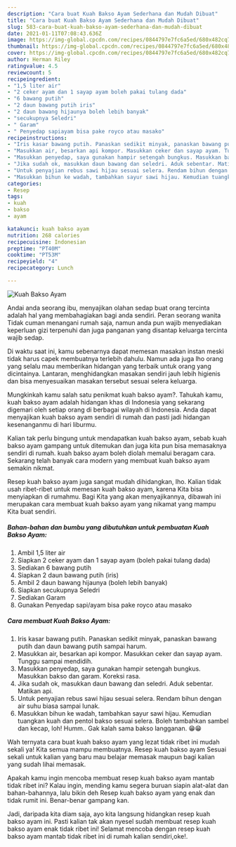 ```yaml
---
description: "Cara buat Kuah Bakso Ayam Sederhana dan Mudah Dibuat"
title: "Cara buat Kuah Bakso Ayam Sederhana dan Mudah Dibuat"
slug: 583-cara-buat-kuah-bakso-ayam-sederhana-dan-mudah-dibuat
date: 2021-01-11T07:08:43.636Z
image: https://img-global.cpcdn.com/recipes/0844797e7fc6a5ed/680x482cq70/kuah-bakso-ayam-foto-resep-utama.jpg
thumbnail: https://img-global.cpcdn.com/recipes/0844797e7fc6a5ed/680x482cq70/kuah-bakso-ayam-foto-resep-utama.jpg
cover: https://img-global.cpcdn.com/recipes/0844797e7fc6a5ed/680x482cq70/kuah-bakso-ayam-foto-resep-utama.jpg
author: Herman Riley
ratingvalue: 4.5
reviewcount: 5
recipeingredient:
- "1,5 liter air"
- "2 ceker ayam dan 1 sayap ayam boleh pakai tulang dada"
- "6 bawang putih"
- "2 daun bawang putih iris"
- "2 daun bawang hijaunya boleh lebih banyak"
- "secukupnya Seledri"
- " Garam"
- " Penyedap sapiayam bisa pake royco atau masako"
recipeinstructions:
- "Iris kasar bawang putih. Panaskan sedikit minyak, panaskan bawang putih dan daun bawang putih sampai harum."
- "Masukkan air, besarkan api kompor. Masukkan ceker dan sayap ayam. Tunggu sampai mendidih."
- "Masukkan penyedap, saya gunakan hampir setengah bungkus. Masukkan bakso dan garam. Koreksi rasa."
- "Jika sudah ok, masukkan daun bawang dan seledri. Aduk sebentar. Matikan api."
- "Untuk penyajian rebus sawi hijau sesuai selera. Rendam bihun dengan air suhu biasa sampai lunak."
- "Masukkan bihun ke wadah, tambahkan sayur sawi hijau. Kemudian tuangkan kuah dan pentol bakso sesuai selera. Boleh tambahkan sambel dan kecap, loh! Humm.. Gak kalah sama bakso langganan. 😁😁"
categories:
- Resep
tags:
- kuah
- bakso
- ayam

katakunci: kuah bakso ayam 
nutrition: 268 calories
recipecuisine: Indonesian
preptime: "PT40M"
cooktime: "PT53M"
recipeyield: "4"
recipecategory: Lunch

---
```



![Kuah Bakso Ayam](https://img-global.cpcdn.com/recipes/0844797e7fc6a5ed/680x482cq70/kuah-bakso-ayam-foto-resep-utama.jpg)

Andai anda seorang ibu, menyajikan olahan sedap buat orang tercinta adalah hal yang membahagiakan bagi anda sendiri. Peran seorang  wanita Tidak cuman menangani rumah saja, namun anda pun wajib menyediakan keperluan gizi terpenuhi dan juga panganan yang disantap keluarga tercinta wajib sedap.

Di waktu  saat ini, kamu sebenarnya dapat memesan masakan instan meski tidak harus capek membuatnya terlebih dahulu. Namun ada juga lho orang yang selalu mau memberikan hidangan yang terbaik untuk orang yang dicintainya. Lantaran, menghidangkan masakan sendiri jauh lebih higienis dan bisa menyesuaikan masakan tersebut sesuai selera keluarga. 



Mungkinkah kamu salah satu penikmat kuah bakso ayam?. Tahukah kamu, kuah bakso ayam adalah hidangan khas di Indonesia yang sekarang digemari oleh setiap orang di berbagai wilayah di Indonesia. Anda dapat menyajikan kuah bakso ayam sendiri di rumah dan pasti jadi hidangan kesenanganmu di hari liburmu.

Kalian tak perlu bingung untuk mendapatkan kuah bakso ayam, sebab kuah bakso ayam gampang untuk ditemukan dan juga kita pun bisa memasaknya sendiri di rumah. kuah bakso ayam boleh diolah memalui beragam cara. Sekarang telah banyak cara modern yang membuat kuah bakso ayam semakin nikmat.

Resep kuah bakso ayam juga sangat mudah dihidangkan, lho. Kalian tidak usah ribet-ribet untuk memesan kuah bakso ayam, karena Kita bisa menyiapkan di rumahmu. Bagi Kita yang akan menyajikannya, dibawah ini merupakan cara membuat kuah bakso ayam yang nikamat yang mampu Kita buat sendiri.

<!--inarticleads1-->

##### Bahan-bahan dan bumbu yang dibutuhkan untuk pembuatan Kuah Bakso Ayam:

1. Ambil 1,5 liter air
1. Siapkan 2 ceker ayam dan 1 sayap ayam (boleh pakai tulang dada)
1. Sediakan 6 bawang putih
1. Siapkan 2 daun bawang putih (iris)
1. Ambil 2 daun bawang hijaunya (boleh lebih banyak)
1. Siapkan secukupnya Seledri
1. Sediakan  Garam
1. Gunakan  Penyedap sapi/ayam bisa pake royco atau masako




<!--inarticleads2-->

##### Cara membuat Kuah Bakso Ayam:

1. Iris kasar bawang putih. Panaskan sedikit minyak, panaskan bawang putih dan daun bawang putih sampai harum.
1. Masukkan air, besarkan api kompor. Masukkan ceker dan sayap ayam. Tunggu sampai mendidih.
1. Masukkan penyedap, saya gunakan hampir setengah bungkus. Masukkan bakso dan garam. Koreksi rasa.
1. Jika sudah ok, masukkan daun bawang dan seledri. Aduk sebentar. Matikan api.
1. Untuk penyajian rebus sawi hijau sesuai selera. Rendam bihun dengan air suhu biasa sampai lunak.
1. Masukkan bihun ke wadah, tambahkan sayur sawi hijau. Kemudian tuangkan kuah dan pentol bakso sesuai selera. Boleh tambahkan sambel dan kecap, loh! Humm.. Gak kalah sama bakso langganan. 😁😁




Wah ternyata cara buat kuah bakso ayam yang lezat tidak ribet ini mudah sekali ya! Kita semua mampu membuatnya. Resep kuah bakso ayam Sesuai sekali untuk kalian yang baru mau belajar memasak maupun bagi kalian yang sudah lihai memasak.

Apakah kamu ingin mencoba membuat resep kuah bakso ayam mantab tidak ribet ini? Kalau ingin, mending kamu segera buruan siapin alat-alat dan bahan-bahannya, lalu bikin deh Resep kuah bakso ayam yang enak dan tidak rumit ini. Benar-benar gampang kan. 

Jadi, daripada kita diam saja, ayo kita langsung hidangkan resep kuah bakso ayam ini. Pasti kalian tak akan nyesel sudah membuat resep kuah bakso ayam enak tidak ribet ini! Selamat mencoba dengan resep kuah bakso ayam mantab tidak ribet ini di rumah kalian sendiri,oke!.

